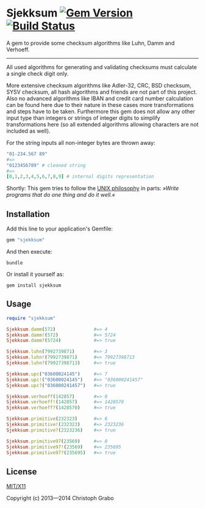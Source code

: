 # Sjekksum [![Gem Version](https://badge.fury.io/rb/sjekksum.png)](http://badge.fury.io/rb/sjekksum) [![Build Status](https://travis-ci.org/asaaki/sjekksum.png?branch=master)](https://travis-ci.org/asaaki/sjekksum)

A gem to provide some checksum algorithms like Luhn, Damm and Verhoeff.

----

All used algorithms for generating and validating checksums must calculate a single check digit only.

More extensive checksum algorithms like Adler-32, CRC, BSD checksum, SYSV checksum, all hash algorithms and friends are not part of this project.
Also no advanced algorithms like IBAN and credit card number calculation can be found here due to their nature in these cases more transformations and steps have to be taken.
Furthermore this gem does not allow any other input type than integers or strings of integer digits to simplify transformations here (so all extended algorithms allowing characters are not included as well).

For the string inputs all non-integer bytes are thrown away:

```ruby
"01-234.567 89"
#=>
"0123456789" # cleaned string
#=>
[0,1,2,3,4,5,6,7,8,9] # internal digits representation
```

Shortly: This gem tries to follow the [UNIX philosophy](http://en.wikipedia.org/wiki/Unix_philosophy) in parts: _»Write programs that do one thing and do it well.«_



## Installation

Add this line to your application's Gemfile:

```ruby
gem "sjekksum"
```

And then execute:

```shell
bundle
```

Or install it yourself as:

```shell
gem install sjekksum
```


## Usage

```ruby
require "sjekksum"

Sjekksum.damm(572)              #=> 4
Sjekksum.damm!(572)             #=> 5724
Sjekksum.damm?(5724)            #=> true

Sjekksum.luhn(7992739871)       #=> 3
Sjekksum.luhn!(7992739871)      #=> 79927398713
Sjekksum.luhn?(79927398713)     #=> true

Sjekksum.upc("03600024145")     #=> 7
Sjekksum.upc!("03600024145")    #=> "036000241457"
Sjekksum.upc?("036000241457")   #=> true

Sjekksum.verhoeff(142857)       #=> 0
Sjekksum.verhoeff!(142857)      #=> 1428570
Sjekksum.verhoeff?(1428570)     #=> true

Sjekksum.primitive(232323)      #=> 6
Sjekksum.primitive!(232323)     #=> 2323236
Sjekksum.primitive?(2323236)    #=> true

Sjekksum.primitive97(23569)     #=> 0
Sjekksum.primitive97!(23569)    #=> 235695
Sjekksum.primitive97?(235695)   #=> true
```



## License

[MIT/X11](./LICENSE)

Copyright (c) 2013—2014 Christoph Grabo
